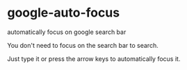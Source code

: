 # google-auto-focus
automatically focus on google search bar




You don't need to focus on the search bar to search.

Just type it or press the arrow keys to automatically focus it.
